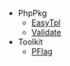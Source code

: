 * PhpPkg
    * [EasyTpl](https://phppkg.github.io/easytpl/ "template engine")
    * [Validate](https://inhere.github.io/php-validate/ "data validate engine")
* Toolkit
    * [PFlag](https://php-toolkit.github.io/pflag/ "console option and argument parse")
